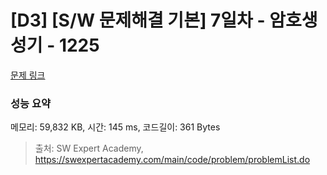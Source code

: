 # [D3] [S/W 문제해결 기본] 7일차 - 암호생성기 - 1225 

[문제 링크](https://swexpertacademy.com/main/code/problem/problemDetail.do?contestProbId=AV14uWl6AF0CFAYD) 

### 성능 요약

메모리: 59,832 KB, 시간: 145 ms, 코드길이: 361 Bytes



> 출처: SW Expert Academy, https://swexpertacademy.com/main/code/problem/problemList.do